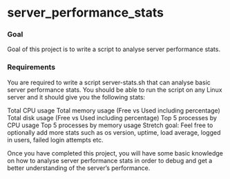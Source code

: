 # server_performance_stats

### Goal
Goal of this project is to write a script to analyse server performance stats.

### Requirements
You are required to write a script server-stats.sh that can analyse basic server performance stats. You should be able to run the script on any Linux server and it should give you the following stats:

Total CPU usage
Total memory usage (Free vs Used including percentage)
Total disk usage (Free vs Used including percentage)
Top 5 processes by CPU usage
Top 5 processes by memory usage
Stretch goal: Feel free to optionally add more stats such as os version, uptime, load average, logged in users, failed login attempts etc.

Once you have completed this project, you will have some basic knowledge on how to analyse server performance stats in order to debug and get a better understanding of the server’s performance.